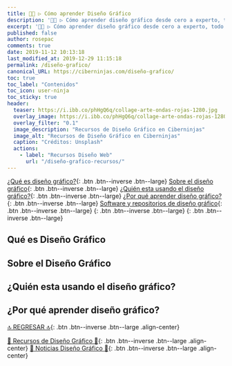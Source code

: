 ```yaml
---
title: 👩‍🎨 ▷ Cómo aprender Diseño Gráfico
description: '👩‍🎨 ▷ Cómo aprender diseño gráfico desde cero a experto, todo lo necesario para ayudarte a convertirte en un profesional'
excerpt: '👩‍🎨 ▷ Cómo aprender diseño gráfico desde cero a experto, todo lo necesario para ayudarte a convertirte en un profesional'
published: false
author: rosepac
comments: true
date: 2019-11-12 10:13:18
last_modified_at: 2019-12-29 11:15:18
permalink: /diseño-grafico/
canonical_URL: https://ciberninjas.com/diseño-grafico/
toc: true
toc_label: "Contenidos"
toc_icon: user-ninja
toc_sticky: true
header:
  teaser: https://i.ibb.co/phHgQ6q/collage-arte-ondas-rojas-1280.jpg
  overlay_image: https://i.ibb.co/phHgQ6q/collage-arte-ondas-rojas-1280.jpg
  overlay_filter: "0.1"
  image_description: "Recursos de Diseño Gráfico en Ciberninjas"
  image_alt: "Recursos de Diseño Gráfico en Ciberninjas"
  caption: "Créditos: Unsplash"
  actions:
    - label: "Recursos Diseño Web"
      url: "/diseño-grafico-recursos/"
---
```


[¿Qué es diseño gráfico?](/python/#qué-es-python){: .btn .btn--inverse .btn--large} [Sobre el diseño gráfico](/python/#sobre-python){: .btn .btn--inverse .btn--large} [¿Quién esta usando el diseño gráfico?](/python/#quién-esta-usando-python){: .btn .btn--inverse .btn--large} [¿Por qué aprender diseño gráfico?](/python/#por-qué-aprender-python){: .btn .btn--inverse .btn--large} [Software y repositorios de diseño gráfico](/python/#bibliotecas){: .btn .btn--inverse .btn--large} [](){: .btn .btn--inverse .btn--large} [](){: .btn .btn--inverse .btn--large}

## Qué es Diseño Gráfico

## Sobre el Diseño Gráfico

## ¿Quién esta usando el diseño gráfico?

## ¿Por qué aprender diseño gráfico?



[🔝 REGRESAR 🔝](/diseño-grafico/#page-title){: .btn .btn--inverse .btn--large .align-center}

[🎨 Recursos de Diseño Gráfico 🎨](/diseño-grafico-recursos/#page-title){: .btn .btn--inverse .btn--large .align-center}
[🎨 Noticias Diseño Gráfico 🎨](/directo/#-diseño-gráfico){: .btn .btn--inverse .btn--large .align-center}